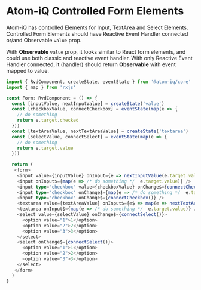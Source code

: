 # Atom-iQ Controlled Form Elements
Atom-iQ has controlled Elements for Input, TextArea and Select Elements. Controlled Form Elements
should have Reactive Event Handler connected or/and Observable `value` prop.

With **Observable** `value` prop, it looks similar to React form elements, and could use both
classic and reactive event handler. With only Reactive Event Handler connected, it (handler)
should return **Observable** with event mapped to value.

```typescript jsx
import { RvdComponent, createState, eventState } from '@atom-iq/core'
import { map } from 'rxjs'

const Form: RvdComponent = () => {
  const [inputValue, nextInputValue] = createState('value')
  const [checkboxValue, connectCheckbox] = eventState(map(e => {
    // do something
    return e.target.checked
  }))
  const [textAreaValue, nextTextAreaValue] = createState('textarea')
  const [selectValue, connectSelect] = eventState(map(e => {
    // do something
    return e.target.value
  }))
  
  return (
   <form>
    <input value={inputValue} onInput={e => nextInputValue(e.target.value)} />
    <input onInput$={map(e => /* do something */  e.target.value)} />
    <input type="checkbox" value={checkboxValue} onChange$={connectCheckbox()} />
    <input type="checkbox" onChange$={map(e => /* do something */  e.target.checked)} />
    <input type="checkbox" onChange$={connectCheckbox()} />
    <textarea value={textAreaValue} onInput$={e$ => map(e => nextTextAreaValue(e.target.value))(e$)} />
    <textarea onInput$={map(e => /* do something */  e.target.value)} />
    <select value={selectValue} onChange$={connectSelect()}>
      <option value="1">1</option>
      <option value="2">2</option>
      <option value="3">3</option>
    </select>
    <select onChange$={connectSelect()}>
      <option value="1">1</option>
      <option value="2">2</option>
      <option value="3">3</option>
    </select>
   </form> 
  )
}
```
